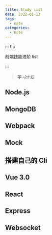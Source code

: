 ```yaml
---
title: Study List
date: 2022-01-13
tags:
  - note
categories:
  - note
---
```


::: tip

前端技能进阶 list

:::

<!-- more -->

> 学习计划

## Node.js

## MongoDB

## Webpack

## Mock

## 搭建自己的 Cli

## Vue 3.0

## React

## Express

## Websocket
